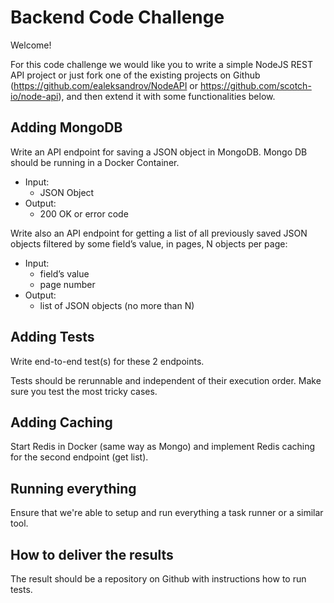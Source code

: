 # Backend Code Challenge

Welcome!

For this code challenge we would like you to write a simple NodeJS REST API project or just fork one of the existing projects on Github (https://github.com/ealeksandrov/NodeAPI or https://github.com/scotch-io/node-api), and then extend it with some functionalities below.


## Adding MongoDB

Write an API endpoint for saving a JSON object in MongoDB. Mongo DB should be running in a Docker Container.

- Input:
  - JSON Object
- Output:
  - 200 OK or error code

Write also an API endpoint for getting a list of all previously saved JSON objects filtered by some field’s value, in pages, N objects per page:

- Input:
  - field’s value
  - page number
- Output:
  - list of JSON objects (no more than N)


## Adding Tests

Write end-to-end test(s) for these 2 endpoints.

Tests should be rerunnable and independent of their execution order. Make sure you test the most tricky cases.


## Adding Caching

Start Redis in Docker (same way as Mongo) and implement Redis caching for the second endpoint (get list).


## Running everything

Ensure that we're able to setup and run everything a task runner or a similar tool.


## How to deliver the results

The result should be a repository on Github with instructions how to run tests.
